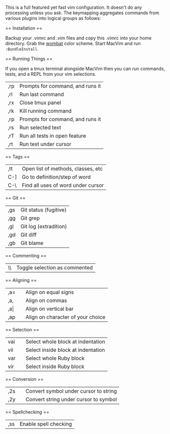 This is a full featured yet fast vim configuration. It doesn't do any
processing unless you ask. The keymapping aggregates commands from
various plugins into logical groups as follows:

== Installation ==

Backup your .vimrc and .vim files and copy this .vimrc into your home
directory. Grab the [wombat](https://github.com/ekevin/wombat) color
scheme. Start MacVim and run `:BundleInstall`.


== Running Things ==

If you open a tmux terminal alongside MacVim then you can run commands,
tests, and a REPL from your vim selections.

<table>
<tbody>
  <tr>
    <td>,rp</td><td>Prompts for command, and runs it</td>
  </tr>
  <tr>
    <td>,rl</td><td>Run last command</td>
  </tr>
  <tr>
    <td>,rx</td><td>Close tmux panel</td>
  </tr>
  <tr>
    <td>,rk</td><td>Kill running command</td>
  </tr>
  <tr>
    <td>,rp</td><td>Prompts for command, and runs it</td>
  </tr>
  <tr>
    <td>,rs</td><td>Run selected text</td>
  </tr>
  <tr>
    <td>,rT</td><td>Run all tests in open feature</td>
  </tr>
  <tr>
    <td>,rt</td><td>Run test under cursor</td>
  </tr>
</tbody>
</table>

== Tags ==

<table>
<tbody>
  <tr>
    <td>,tt</td><td>Open list of methods, classes, etc</td>
  </tr>
  <tr>
    <td>C-]</td><td>Go to definition/step of word</td>
  </tr>
  <tr>
    <td>C-\</td><td>Find all uses of word under cursor</td>
  </tr>
</tbody>
</table>

== Git ==

<table>
<tbody>
  <tr>
    <td>,gs</td><td>Git status (fugitive)</td>
  </tr>
  <tr>
    <td>,gg</td><td>Git grep</td>
  </tr>
  <tr>
    <td>,gl</td><td>Git log (extradition)</td>
  </tr>
  <tr>
    <td>,gd</td><td>Git diff</td>
  </tr>
  <tr>
    <td>,gb</td><td>Git blame</td>
  </tr>
</tbody>
</table>

== Commenting ==

<table>
<tbody>
  <tr>
    <td>\\</td><td>Toggle selection as commented</td>
  </tr>
</tbody>
</table>

== Aligning ==

<table>
<tbody>
  <tr>
    <td>,a=<td><td>Align on equal signs</td>
  </tr>
  <tr>
    <td>,a,<td><td>Align on commas</td>
  </tr>
  <tr>
    <td>,a|<td><td>Align on vertical bar</td>
  </tr>
  <tr>
    <td>,ap<td><td>Align on character of your choice</td>
  </tr>
</tbody>
</table>

== Selection ==

<table>
<tbody>
  <tr>
    <td>vai<td><td>Select whole block at indentation</td>
  </tr>
  <tr>
    <td>vii<td><td>Select inside block at indentation</td>
  </tr>
  <tr>
    <td>var<td><td>Select whole Ruby block</td>
  </tr>
  <tr>
    <td>vir<td><td>Select inside Ruby block</td>
  </tr>
</tbody>
</table>

== Conversion ==

<table>
<tbody>
  <tr>
    <td>,2s<td><td>Convert symbol under cursor to string</td>
  </tr>
  <tr>
    <td>,2y<td><td>Convert string under cursor to symbol</td>
  </tr>
</tbody>
</table>

== Spellchecking ==

<table>
<tbody>
  <tr>
    <td>,ss</td><td>Enable spell checking</td>
  </tr>
</tbody>
</table>
